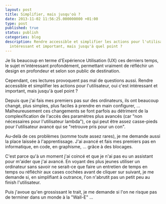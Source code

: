 ```yaml
---
layout: post
title: Simplifier, mais jusqu'où ?
date: 2013-11-02 11:56:25.000000000 +01:00
type: post
published: true
status: publish
categories: blog
description: Rendre accessible et simplifier les actions pour l'utilisateur, oui c'est
  intéressant et important, mais jusqu'à quel point ?
---
```

<p>Je lis beaucoup en terme d'Expérience Utilisation (UX) ces derniers temps, le sujet m'intéressant profondément, permettant vraiment de réfléchir un design en profondeur et selon son public de destination.</p>
<p>Cependant, ces lectures provoquent pas mal de questions aussi. Rendre accessible et simplifier les actions pour l'utilisateur, oui c'est intéressant et important, mais jusqu'à quel point ?</p>
<p>Depuis que j'ai fais mes premiers pas sur des ordinateurs, ils ont beaucoup changé, plus simples, plus faciles à prendre en main configurer, ... Malheureusement ces changements se font parfois au détriment de la complexification de l'accès des paramètres plus avancés (car "non nécessaires pour l'utilisateur lambda"), ce qui peut être assez casse-pieds pour l'utilisateur avancé qui se "retrouve pris pour un con".</p>
<p>Au-delà de ces problèmes (somme toute assez rares), je me demande aussi la place laissée à l'apprentissage. J'ai avancé et fais mes premiers pas en informatique, en code, en graphisme, ... grâce à des blocages.</p>
<p>C'est parce qu'à un moment j'ai coincé et que je n'ai pas eu un assistant pour m'aider que j'ai avancé. En voyant des plus jeunes utiliser un ordinateur sans savoir ne serait-ce que faire un entretien de temps en temps ou réfléchir aux cases cochées avant de cliquer sur suivant, je me demande si, en simplifiant à outrance, l'on n'abrutit pas un petit peu au finish l'utilisateur.</p>
<p>Puis j'avoue qu'en grossissant le trait, je me demande si l'on ne risque pas de terminer dans un monde à la "Wall-E" ...</p>
